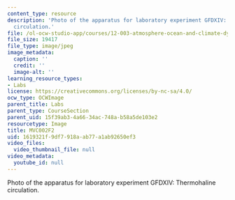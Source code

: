 ```yaml
---
content_type: resource
description: 'Photo of the apparatus for laboratory experiment GFDXIV: Thermohaline
  circulation.'
file: /ol-ocw-studio-app/courses/12-003-atmosphere-ocean-and-climate-dynamics-fall-2008/1619321f9df7918aab77a1ab92650ef3_MVC002F2.jpg
file_size: 19417
file_type: image/jpeg
image_metadata:
  caption: ''
  credit: ''
  image-alt: ''
learning_resource_types:
- Labs
license: https://creativecommons.org/licenses/by-nc-sa/4.0/
ocw_type: OCWImage
parent_title: Labs
parent_type: CourseSection
parent_uid: 15f39ab3-4a66-34ac-748a-b58a5de103e2
resourcetype: Image
title: MVC002F2
uid: 1619321f-9df7-918a-ab77-a1ab92650ef3
video_files:
  video_thumbnail_file: null
video_metadata:
  youtube_id: null
---
```

Photo of the apparatus for laboratory experiment GFDXIV: Thermohaline circulation.